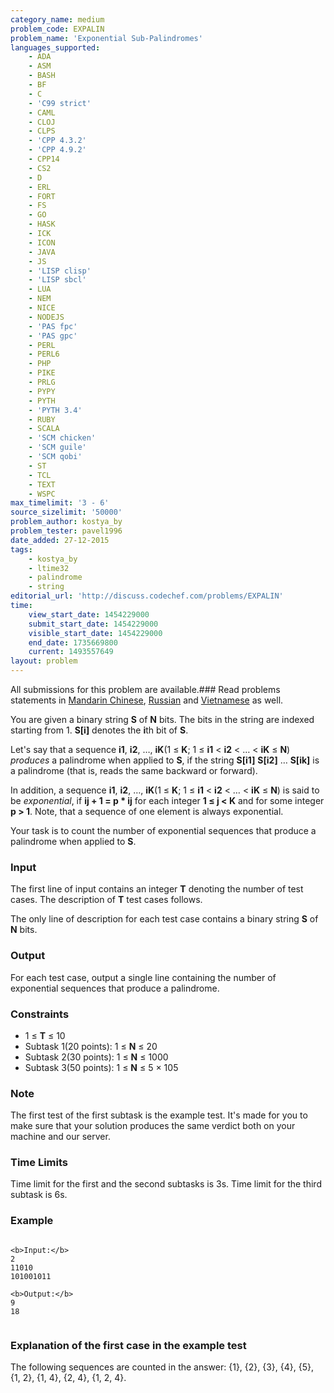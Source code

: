 ```yaml
---
category_name: medium
problem_code: EXPALIN
problem_name: 'Exponential Sub-Palindromes'
languages_supported:
    - ADA
    - ASM
    - BASH
    - BF
    - C
    - 'C99 strict'
    - CAML
    - CLOJ
    - CLPS
    - 'CPP 4.3.2'
    - 'CPP 4.9.2'
    - CPP14
    - CS2
    - D
    - ERL
    - FORT
    - FS
    - GO
    - HASK
    - ICK
    - ICON
    - JAVA
    - JS
    - 'LISP clisp'
    - 'LISP sbcl'
    - LUA
    - NEM
    - NICE
    - NODEJS
    - 'PAS fpc'
    - 'PAS gpc'
    - PERL
    - PERL6
    - PHP
    - PIKE
    - PRLG
    - PYPY
    - PYTH
    - 'PYTH 3.4'
    - RUBY
    - SCALA
    - 'SCM chicken'
    - 'SCM guile'
    - 'SCM qobi'
    - ST
    - TCL
    - TEXT
    - WSPC
max_timelimit: '3 - 6'
source_sizelimit: '50000'
problem_author: kostya_by
problem_tester: pavel1996
date_added: 27-12-2015
tags:
    - kostya_by
    - ltime32
    - palindrome
    - string
editorial_url: 'http://discuss.codechef.com/problems/EXPALIN'
time:
    view_start_date: 1454229000
    submit_start_date: 1454229000
    visible_start_date: 1454229000
    end_date: 1735669800
    current: 1493557649
layout: problem
---
```

All submissions for this problem are available.###  Read problems statements in [Mandarin Chinese](http://www.codechef.com/download/translated/LTIME32/mandarin/EXPALIN.pdf), [Russian](http://www.codechef.com/download/translated/LTIME32/russian/EXPALIN.pdf) and [Vietnamese](http://www.codechef.com/download/translated/LTIME32/vietnamese/EXPALIN.pdf) as well.

You are given a binary string **S** of **N** bits. The bits in the string are indexed starting from 1. **S\[i\]** denotes the **i**th bit of **S**.

Let's say that a sequence **i1**, **i2**, …, **iK**(1 ≤ **K**; 1 ≤ **i1** < **i2** < … < **iK** ≤ **N**) _produces_ a palindrome when applied to **S**, if the string **S\[i1\]** **S\[i2\]** … **S\[ik\]** is a palindrome (that is, reads the same backward or forward).

In addition, a sequence **i1**, **i2**, …, **iK**(1 ≤ **K**; 1 ≤ **i1** < **i2** < … < **iK** ≤ **N**) is said to be _exponential_, if **ij + 1 = p \* ij** for each integer **1 ≤ j < K** and for some integer **p > 1**. Note, that a sequence of one element is always exponential.

Your task is to count the number of exponential sequences that produce a palindrome when applied to **S**.

### Input

The first line of input contains an integer **T** denoting the number of test cases. The description of **T** test cases follows.

The only line of description for each test case contains a binary string **S** of **N** bits.

### Output

For each test case, output a single line containing the number of exponential sequences that produce a palindrome.

### Constraints

- 1 ≤ **T** ≤ 10
- Subtask 1(20 points): 1 ≤ **N** ≤ 20
- Subtask 2(30 points): 1 ≤ **N** ≤ 1000
- Subtask 3(50 points): 1 ≤ **N** ≤ 5 × 105

### Note

The first test of the first subtask is the example test. It's made for you to make sure that your solution produces the same verdict both on your machine and our server.

### Time Limits

Time limit for the first and the second subtasks is 3s. Time limit for the third subtask is 6s.

### Example

```

<b>Input:</b>
2
11010
101001011

<b>Output:</b>
9
18


```
### Explanation of the first case in the example test

The following sequences are counted in the answer: {1}, {2}, {3}, {4}, {5}, {1, 2}, {1, 4}, {2, 4}, {1, 2, 4}.
